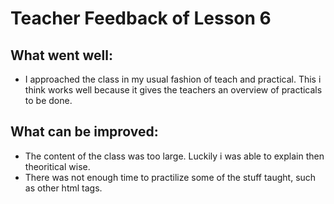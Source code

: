 # Teacher Feedback of Lesson 6

## What went well:

- I approached the class in my usual fashion of teach and practical. This i think works well because it gives the teachers an overview of practicals to be done.

## What can be improved:

- The content of the class was too large. Luckily i was able to explain then theoritical wise.
- There was not enough time to practilize some of the stuff taught, such as other html tags. 
